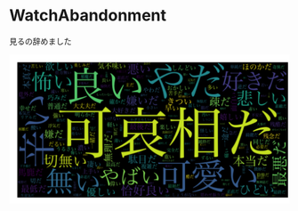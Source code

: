 # WatchAbandonment
見るの辞めました

![cluster0](https://github.com/wktk0/WatchAbandonment/blob/master/img/cluster0.png)
